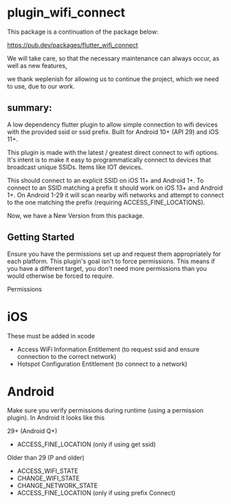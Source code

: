 # plugin_wifi_connect

This package is a continuation of the package below:

https://pub.dev/packages/flutter_wifi_connect

We will take care, so that the necessary maintenance can always occur, as well as new features,

we thank weplenish for allowing us to continue the project, which we need to use, due to our work.

## summary:

A low dependency flutter plugin to allow simple connection to wifi devices with the provided ssid or ssid prefix. Built for Android 10+ (API 29) and iOS 11+.

This plugin is made with the latest / greatest direct connect to wifi options. It's intent is to make it easy to programmatically connect to devices that broadcast unique SSIDs. Items like IOT devices.

This should connect to an explicit SSID on iOS 11+ and Android 1+. To connect to an SSID matching a prefix it should work on iOS 13+ and Android 1+. On Android 1-29 it will scan nearby wifi networks and attempt to connect to the one matching the prefix (requiring ACCESS_FINE_LOCATIONS).

Now, we have a New Version from this package.

## Getting Started

Ensure you have the permissions set up and request them appropriately for each platform. This plugin's goal isn't to force permissions. This means if you have a different target, you don't need more permissions than you would otherwise be forced to require.

Permissions 

# iOS

These must be added in xcode

- Access WiFi Information Entitlement (to request ssid and ensure connection to the correct network)
- Hotspot Configuration Entitlement (to connect to a network)

# Android

Make sure you verify permissions during runtime (using a permission plugin). In Android it looks like this

29+ (Android Q+)
- ACCESS_FINE_LOCATION (only if using get ssid)

Older than 29 (P and older)

- ACCESS_WIFI_STATE
- CHANGE_WIFI_STATE
- CHANGE_NETWORK_STATE
- ACCESS_FINE_LOCATION (only if using prefix Connect)


